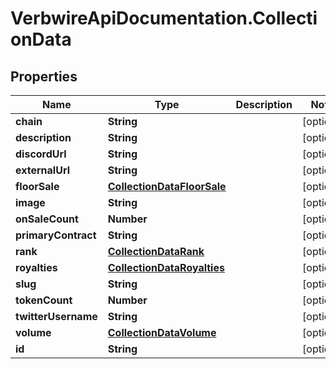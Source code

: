 # VerbwireApiDocumentation.CollectionData

## Properties
Name | Type | Description | Notes
------------ | ------------- | ------------- | -------------
**chain** | **String** |  | [optional] 
**description** | **String** |  | [optional] 
**discordUrl** | **String** |  | [optional] 
**externalUrl** | **String** |  | [optional] 
**floorSale** | [**CollectionDataFloorSale**](CollectionDataFloorSale.md) |  | [optional] 
**image** | **String** |  | [optional] 
**onSaleCount** | **Number** |  | [optional] 
**primaryContract** | **String** |  | [optional] 
**rank** | [**CollectionDataRank**](CollectionDataRank.md) |  | [optional] 
**royalties** | [**CollectionDataRoyalties**](CollectionDataRoyalties.md) |  | [optional] 
**slug** | **String** |  | [optional] 
**tokenCount** | **Number** |  | [optional] 
**twitterUsername** | **String** |  | [optional] 
**volume** | [**CollectionDataVolume**](CollectionDataVolume.md) |  | [optional] 
**id** | **String** |  | [optional] 
